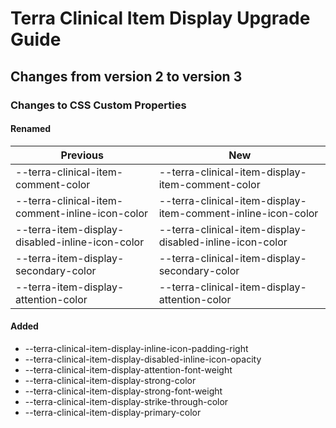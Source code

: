 # Terra Clinical Item Display Upgrade Guide
## Changes from version 2 to version 3
### Changes to CSS Custom Properties

#### Renamed
| Previous | New |
|-|-|
| --terra-clinical-item-comment-color | --terra-clinical-item-display-item-comment-color |
| --terra-clinical-item-comment-inline-icon-color | --terra-clinical-item-display-item-comment-inline-icon-color |
| --terra-item-display-disabled-inline-icon-color | --terra-clinical-item-display-disabled-inline-icon-color |
| --terra-item-display-secondary-color | --terra-clinical-item-display-secondary-color |
| --terra-item-display-attention-color | --terra-clinical-item-display-attention-color |

#### Added
* --terra-clinical-item-display-inline-icon-padding-right
* --terra-clinical-item-display-disabled-inline-icon-opacity
* --terra-clinical-item-display-attention-font-weight
* --terra-clinical-item-display-strong-color
* --terra-clinical-item-display-strong-font-weight
* --terra-clinical-item-display-strike-through-color
* --terra-clinical-item-display-primary-color